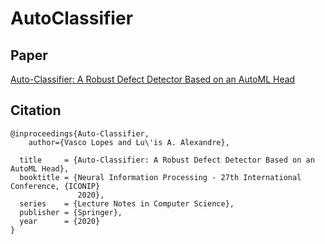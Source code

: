 # AutoClassifier
## Paper
[Auto-Classifier: A Robust Defect Detector Based on an AutoML Head](https://arxiv.org/abs/2009.01573) 


## Citation
```
@inproceedings{Auto-Classifier,
    author={Vasco Lopes and Lu\'is A. Alexandre},

  title     = {Auto-Classifier: A Robust Defect Detector Based on an AutoML Head},
  booktitle = {Neural Information Processing - 27th International Conference, {ICONIP}
               2020},
  series    = {Lecture Notes in Computer Science},
  publisher = {Springer},
  year      = {2020}
}
```
